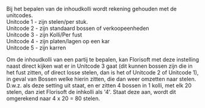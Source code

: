 Bij het bepalen van de inhoudkolli wordt rekening gehouden met de unitcodes.  
Unitcode 1 - zijn stelen/per stuk.  
Unitcode 2 - zijn standaard bossen of verkoopeenheden  
Unitcode 3 - zijn Kolli/Per fust  
Unitcode 4 - zijn platen/lagen op een kar  
Unitcode 5 - zijn karren  

Om de inhoudkolli van een partij te bepalen, kan Florisoft met deze instelling naast direct kijken wat er in Unitcode 3 gaat (dit kunnen bossen zijn die in het fust zitten, of direct losse stelen, dan is het of Unitcode 2 of Unitcode 1), in geval van Bossen welke hierin zitten, die dan weer omzetten naar stelen. D.w.z. als deze setting uit staat, en er zitten 4 bossen in 1 kolli, met elk 20 stelen, dan ziet Florisoft de inhkolli als '4'.
Staat deze aan, wordt dit omgerekend naar 4 x 20 = 80 stelen.
